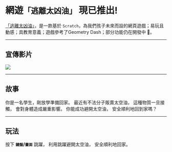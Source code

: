 # 網遊`「逃離太凶油」` 現已推出!

[「逃離太凶油」](https://yuenhk.github.io/Escape-From-Space-Oil/)，是一款基於 `Scratch`，為我們孩子未來而設的網頁遊戲；易玩且動感；具教育意義；遊戲參考了Geometry Dash；部分功能仍在開發中 🚧。

---

## 宣傳影片

[![ ](https://img.youtube.com/vi/78FIriiY2x4/maxresdefault.jpg)](https://www.youtube.com/watch?=78FIriiY2x4)

---

## 故事

你是一名學生，剛放學準備回家。
最近有不法分子販賣太空油，
這種物質一旦接觸，
會對身體造成嚴重影響。
你能成功避開太空油，
安全順利地回到家嗎？

---

## 玩法

按下 **`鍵盤`/`畫面`** 跳躍，
利用跳躍避開太空油，
安全順利地回家。
